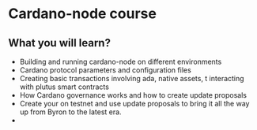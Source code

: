 # Cardano-node course

## What you will learn?

* Building and running cardano-node on different environments
* Cardano protocol parameters and configuration files
* Creating basic transactions involving ada, native assets, t interacting with plutus smart contracts&#x20;
* How Cardano governance works and how to create update proposals
* Create your on testnet and use update proposals to bring it all the way up from Byron to the latest era.&#x20;
*



##
